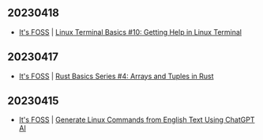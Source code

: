 ## 20230418
- [It's FOSS](https://itsfoss.com/) | [Linux Terminal Basics #10: Getting Help in Linux Terminal](https://itsfoss.com/linux-command-help/)

## 20230417
- [It's FOSS](https://itsfoss.com/) | [Rust Basics Series #4: Arrays and Tuples in Rust](https://itsfoss.com/rust-arrays-tuples/)

## 20230415
- [It's FOSS](https://itsfoss.com/) | [Generate Linux Commands from English Text Using ChatGPT AI](https://itsfoss.com/linux-terminal-ai/)

